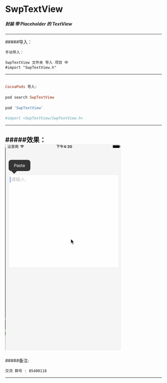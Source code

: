 # SwpTextView


##### 封装 带 Placeholder 的 TextView
---
#####导入：
```
手动导入：

SwpTextView 文件夹 导入 项目 中
#import "SwpTextView.h"
```
---

```ruby

CocoaPods 导入:

pod search SwpTextView

pod 'SwpTextView'

#import <SwpTextView/SwpTextView.h>

```
---

#####效果：
![(效果)](https://raw.githubusercontent.com/swp-song/SwpTextView/master/Screenshot/SwpTextView.gif)
---

#####备注:
```
交流 群号 : 85400118
```
---








